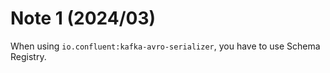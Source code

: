# Note 1 (2024/03)

When using `io.confluent:kafka-avro-serializer`, you have to use Schema Registry.


